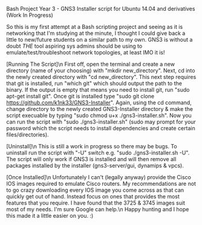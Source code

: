 Bash Project Year 3 - GNS3 Installer script for Ubuntu 14.04 and derivatives (Work In Progress)

So this is my first attempt at a Bash scripting project and seeing as it is networking that I'm studying at the minute, I thought I could give back a little 
to new/future students on a similar path to my own. GNS3 is without a doubt *THE* tool aspiring sys admins should be using to emulate/test/troubleshoot 
network topologies, at least IMO it is! 


[Running The Script]\n
First off, open the terminal and create a new directory (name of your choosing) with "mkdir new_directory".
Next, cd into the newly created directory with "cd new_directory".
This next step requires that git is installed, run "which git" which should output the path to the binary. 
If the output is empty that means you need to install git, run "sudo apt-get install git".
Once git is installed type "sudo git clone https://github.com/k1nk33/GNS3-Installer".
Again, using the cd command, change directory to the newly created GNS3-Installer directory & make the script 
execuable by typing "sudo chmod u+x ./gns3-installer.sh". 
Now you can run the script with "sudo ./gns3-installer.sh"
(sudo may prompt for your password which the script needs to install dependencies and create certain files/directories).
 
[Uninstall]\n
This is still a work in progress so there may be bugs.
To uninstall run the script with "-U" switch e.g. "sudo ./gns3-installer.sh -U".
The script will only work if GNS3 is installed and will then remove all packages
installed by the installer (gns3-server/gui, dynamips & vpcs).

[Once Installed]\n
Unfortunately I can't (legally anyway) provide the Cisco IOS images required to emulate Cisco routers.
My recommendations are not to go crazy downloading every IOS image you come across as that can quickly get out of hand.
Instead focus on ones that provides the most features that you require. I have found that the 3725 & 3745 images suit most of my needs.
I'm sure Google can help.\n 
Happy hunting and I hope this made it a little easier on you. :)  
